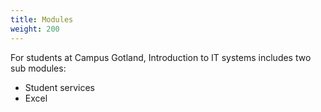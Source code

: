```yaml
---
title: Modules
weight: 200
---
```


For students at Campus Gotland, Introduction to IT systems includes two
sub modules: 

 - Student services
 - Excel
 
